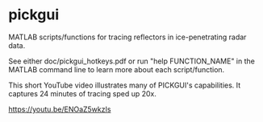 pickgui
=======

MATLAB scripts/functions for tracing reflectors in ice-penetrating radar data.

See either doc/pickgui_hotkeys.pdf or run "help FUNCTION_NAME" in the MATLAB 
command line to learn more about each script/function.

This short YouTube video illustrates many of PICKGUI's capabilities. It captures 24 minutes of tracing sped up 20x.

https://youtu.be/ENOaZ5wkzIs
